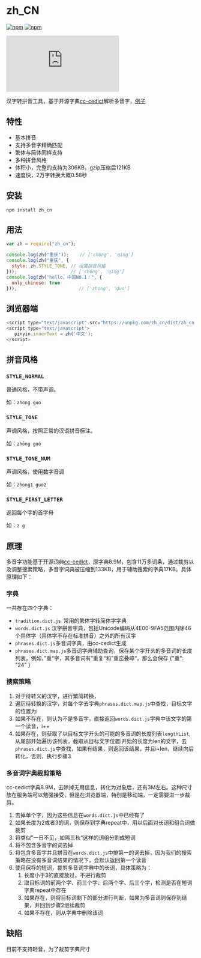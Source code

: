 # zh_CN
[![npm](https://img.shields.io/npm/v/zh_cn.svg)](https://www.npmjs.com/package/react-cmirror)
[![npm](https://img.shields.io/npm/dm/zh_cn.svg)](https://www.npmjs.com/package/zh_cn)

[![gzip](http://img.badgesize.io/https://unpkg.com/zh_cn/dist/zh_cn.min.js?compression=gzip)](https://unpkg.com/zh_cn/dist/zh_cn.min.js)

汉字转拼音工具，基于开源字典[cc-cedict](https://www.mdbg.net/chinese/dictionary?page=cedict)解析多音字，[例子](https://ziqiangwang.github.io/zh_CN/demo/index.html)

## 特性

+ 基本拼音
+ 支持多音字精确匹配
+ 繁体与简体同样支持
+ 多种拼音风格
+ 体积小，完整的支持为306KB，gzip压缩后121KB
+ 速度快，2万字转换大概0.58秒

## 安装

```
npm install zh_cn
```

## 用法

```js
var zh = require("zh_cn");

console.log(zh("重庆"));    // ['chong', 'qing']
console.log(zh("重庆", {
  style: zh.STYLE_TONE, // 设置拼音风格
}));                    // ['chóng', 'qìng']
console.log(zh("hello，中国NO.1！", {
  only_chinese: true
}));                       // ['zhong', 'guo']
```

## 浏览器端

```js
<script type="text/javascript" src="https://unpkg.com/zh_cn/dist/zh_cn.min.js"></script>
<script type="text/javascript">
   pinyin.innerText = zh('中文');
</script>
```



## 拼音风格

### `STYLE_NORMAL`

普通风格，不带声调。

如：`zhong guo`

### `STYLE_TONE`

声调风格，按照正常的汉语拼音标注。

如：`zhōng guó`

### `STYLE_TONE_NUM`

声调风格，使用数字音调

如：`zhong1 guo2`

### `STYLE_FIRST_LETTER`

返回每个字的首字母

如：`z g`

## 原理

多音字功能基于开源词典[cc-cedict](https://www.mdbg.net/chinese/dictionary?page=cedict)，原字典8.9M，包含11万多词条，通过裁剪以及调整搜索策略，多音字词典被压缩到133KB，用于辅助搜索的字典17KB。具体原理如下：

### 字典

一共存在四个字典：

- `tradition.dict.js `常用的繁体字转简体字字典
- `words.dict.js` 汉字拼音字典，包括Unicode编码从4E00-9FA5范围内除46个异体字（异体字不存在标准拼音）之外的所有汉字
- `phrases.dict.js`多音词字典，由cc-cedict生成
- `phrases.dict.map.js`多音词字典辅助查询，保存某个字开头的多音词的长度列表，例如，”重“字，其多音词有”重复“和”重峦叠嶂“，那么会保存 {"重": "24" }

### 搜索策略

1. 对于待转义的汉字，进行繁简转换，
2. 遍历待转换的汉字，对每个字去字典`phrases.dict.map.js`中查找，目标文字的位置为i
3. 如果不存在，则认为不是多音字，直接返回`words.dict.js`字典中该文字的第一个读音，i++
4. 如果存在，则获取了以目标文字开头的可能的多音词的长度列表`lengthList`,从尾部开始遍历该列表，截取从目标文字位置i开始的长度为len的文字，去`phrases.dict.js`中查找，如果有结果，则返回该结果，并且i+len，继续向后转化，否则，执行步骤3

### 多音词字典裁剪策略

cc-cedict字典8.9M，去除掉无用信息，转化为对象后，还有3M左右。这种尺寸放在服务端可以勉强接受，但是在浏览器端，特别是移动端，一定需要进一步裁剪。

1. 去掉单个字，因为这些信息在`words.dict.js`中已经有了
2. 如果长度为2或者3的词，则保存到字典repeat中，用以后面对长词和组合词做裁剪
3. 将类似”一日不见，如隔三秋“这样的词组分割成短词
4. 将不包含多音字的词去掉
5. 将包含多音字并且拼音在`words.dict.js`中排第一的词去掉，因为我们的搜索策略在没有多音词结果的情况下，会默认返回第一个读音
6. 使用保存的短词，裁剪多音词字典中的长词，具体策略为：
   1. 长度小于3的直接放过，不进行裁剪
   2. 取目标词的前两个字、前三个字、后两个字、后三个字，检测是否在短词字典repeat中存在
   3. 如果存在，则将目标词剩下的部分进行判断，如果为多音词则保存到结果，并回到步骤2继续裁剪
   4. 如果不存在，则从字典中删除该词

## 缺陷

目前不支持轻音，为了裁剪字典尺寸
